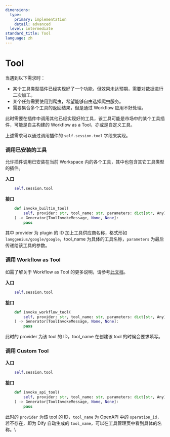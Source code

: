 ```yaml
---
dimensions:
  type:
    primary: implementation
    detail: advanced
  level: intermediate
standard_title: Tool
language: zh
---
```


# Tool

当遇到以下需求时：

* 某个工具类型插件已经实现好了一个功能，但效果未达预期，需要对数据进行二次加工。
* 某个任务需要使用到爬虫，希望能够自由选择爬虫服务。
* 需要集合多个工具的返回结果，但是通过 Workflow 应用不好处理。

此时需要在插件中调用其他已经实现好的工具，该工具可能是市场中的某个工具插件，可能是自主构建的 Workflow as a Tool，亦或是自定义工具。

上述需求可以通过调用插件的 `self.session.tool` 字段来实现。

### 调用已安装的工具

允许插件调用已安装在当前 Workspace 内的各个工具，其中也包含其它工具类型的插件。

**入口**

```python
    self.session.tool
```

**接口**

```python
    def invoke_builtin_tool(
        self, provider: str, tool_name: str, parameters: dict[str, Any]
    ) -> Generator[ToolInvokeMessage, None, None]:
        pass
```

其中 provider 为 plugin 的 ID 加上工具供应商名称，格式形如 `langgenius/google/google`，tool\_name 为具体的工具名称，`parameters` 为最后传递给该工具的参数。

### 调用 Workflow as Tool

如需了解关于 Workflow as Tool 的更多说明，请参考[此文档](tool.md#diao-yong-workflow-as-tool)。

**入口**

```python
    self.session.tool
```

**接口**

```python
    def invoke_workflow_tool(
        self, provider: str, tool_name: str, parameters: dict[str, Any]
    ) -> Generator[ToolInvokeMessage, None, None]:
        pass
```

此时的 provider 为该 tool 的 ID，tool\_name 在创建该 tool 的时候会要求填写。

### 调用 Custom Tool

**入口**

```python
    self.session.tool
```

**接口**

```python
    def invoke_api_tool(
        self, provider: str, tool_name: str, parameters: dict[str, Any]
    ) -> Generator[ToolInvokeMessage, None, None]:
        pass
```

此时的 `provider` 为该 tool 的 ID，`tool_name` 为 OpenAPI 中的 `operation_id`，若不存在，即为 Dify 自动生成的 `tool_name`，可以在工具管理页中看到具体的名称。\